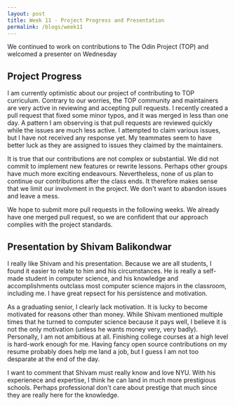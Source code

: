 ```yaml
---
layout: post
title: Week 11 - Project Progress and Presentation
permalink: /blogs/week11
---
```


We continued to work on contributions to The Odin Project (TOP) and welcomed a presenter on Wednesday
<!--more-->

## Project Progress
I am currently optimistic about our project of contributing to TOP curriculum. Contrary to our worries, the TOP community and maintainers are very active in reviewing and accepting pull requests. I recently created a pull request that fixed some minor typos, and it was merged in less than one day. A pattern I am observing is that pull requests are reviewed quickly while the issues are much less active. I attempted to claim various issues, but I have not received any response yet. My teammates seem to have better luck as they are assigned to issues they claimed by the maintainers.

It is true that our contributions are not complex or substantial. We did not commit to implement new features or rewrite lessons. Perhaps other groups have much more exciting endeavours. Nevertheless, none of us plan to continue our contributions after the class ends. It therefore makes sense that we limit our involvment in the project. We don't want to abandon issues and leave a mess.

We hope to submit more pull requests in the following weeks. We already have one merged pull request, so we are confident that our approach complies with the project standards.

## Presentation by Shivam Balikondwar
I really like Shivam and his presentation. Because we are all students, I found it easier to relate to him and his circumstances. He is really a self-made student in computer science, and his knowledge and accomplishments outclass most computer science majors in the classroom, including me. I have great repsect for his persistence and motivation.

As a graduating senior, I clearly lack motivation. It is lucky to become motivated for reasons other than money. While Shivam mentioned multiple times that he turned to computer science because it pays well, I believe it is not the only motivation (unless he wants money very, very badly). Personally, I am not ambitious at all. Finishing college courses at a high level is hard-work enough for me. Having fancy open source contributions on my resume probably does help me land a job, but I guess I am not too desparate at the end of the day.

I want to comment that Shivam must really know and love NYU. With his experienece and expertise, I think he can land in much more prestigious schools. Perhaps professional don't care about prestige that much since they are really here for the knowledge.